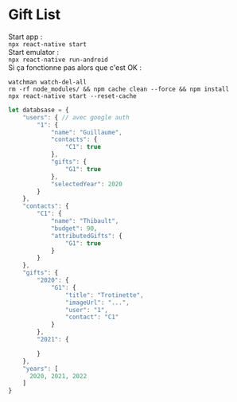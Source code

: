 # Gift List

Start app :  
``
npx react-native start
``  
Start emulator :   
``
npx react-native run-android
``  
Si ça fonctionne pas alors que c'est OK :   
```shell script
watchman watch-del-all   
rm -rf node_modules/ && npm cache clean --force && npm install
npx react-native start --reset-cache
```



```javascript
let databsase = {
    "users": { // avec google auth
        "1": {
            "name": "Guillaume",
            "contacts": {
                "C1": true
            },
            "gifts": {
                "G1": true
            },
            "selectedYear": 2020
        }
    },
    "contacts": {
        "C1": {
            "name": "Thibault",
            "budget": 90,
            "attributedGifts": {
                "G1": true
            }
        }
    },
    "gifts": {
        "2020": {
            "G1": {
                "title": "Trotinette",
                "imageUrl": "...",
                "user": "1",
                "contact": "C1"
            }
        },
        "2021": {

        }
    },
    "years": [
      2020, 2021, 2022 
    ]   
}

```
